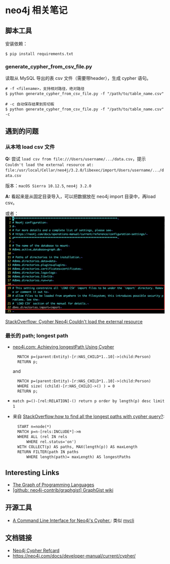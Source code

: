 neo4j 相关笔记
=============

脚本工具
-------

安装依赖：

	$ pip install requirements.txt

### generate\_cypher\_from\_csv\_file.py

读取从 MySQL 导出的表 csv 文件（需要带header），生成 cypher 语句。

	# -f <filename>，支持相对路径，绝对路径
	$ python generate_cypher_from_csv_file.py -f "/path/to/table_name.csv"

	# -c 自动保存结果到剪切板
	$ python generate_cypher_from_csv_file.py -f "/path/to/table_name.csv" -c


遇到的问题
---------

### 从本地 load csv 文件

**Q:** 尝试 `load csv from file:///Users/username/.../data.csv`，提示 `Couldn't load the external resource at: file:/usr/local/Cellar/neo4j/3.2.0/libexec/import/Users/username/.../data.csv`

版本：`macOS Sierra 10.12.5`, `neo4j 3.2.0` 

**A:** 看起来是从固定目录导入，可以把数据放在 neo4j import 目录中，再load csv。

或者：
![load-local-csv.png](./imgs/load-local-csv.png)

[StackOverflow: Cypher Neo4j Couldn't load the external resource](https://stackoverflow.com/questions/28398778/cypher-neo4j-couldnt-load-the-external-resource)

### 最长的 path; longest path

* [neo4j.com: Achieving longestPath Using Cypher](https://neo4j.com/developer/kb/achieving-longestpath-using-cypher/)

		MATCH p=(parent:Entity)-[r:HAS_CHILD*1..10]->(child:Person)
		RETURN p;

	and 

		MATCH p=(parent:Entity)-[r:HAS_CHILD*1..10]->(child:Person)
		WHERE size( (child)-[r:HAS_CHILD]->() ) = 0
		RETURN p;

* `match p=()-[rel:RELATION]-() return p order by length(p) desc limit 1`

* 来自 [StackOverflow:how to find all the longest paths with cypher query?](https://stackoverflow.com/questions/19764527/how-to-find-all-the-longest-paths-with-cypher-query):


		START n=node(*)
		MATCH p=n-[rels:INCLUDE*]->m 
		WHERE ALL (rel IN rels 
			WHERE rel.status='on') 
		WITH COLLECT(p) AS paths, MAX(length(p)) AS maxLength 
		RETURN FILTER(path IN paths 
			WHERE length(path)= maxLength) AS longestPaths


Interesting Links
-----------------

* [The Graph of Programming Languages](http://neo4j.com/graphgist/7943148)
* [[github: neo4j-contrib/graphgist] GraphGist wiki](https://github.com/neo4j-contrib/graphgist/wiki)

开源工具
-------

* [A Command Line Interface for Neo4j's Cypher.](https://github.com/nicolewhite/cycli): 类似 [mycli](https://github.com/dbcli/mycli/)

文档链接
-------

* [Neo4j Cypher Refcard](https://neo4j.com/docs/cypher-refcard/current/)
* <https://neo4j.com/docs/developer-manual/current/cypher/>
